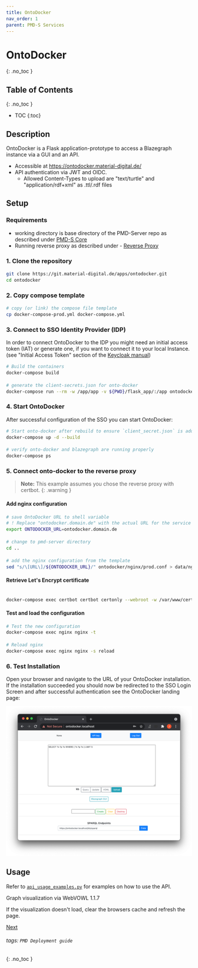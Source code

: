 ```yaml
---
title: OntoDocker
nav_order: 1
parent: PMD-S Services
---
```


OntoDocker
===
{: .no_toc }

## Table of Contents
{: .no_toc }

- TOC
{:toc}

## Description

OntoDocker is a Flask application-prototype to access a Blazegraph instance via a GUI and an API.

- Accessible at https://ontodocker.material-digital.de/
- API authentication via JWT and OIDC.
  - Allowed Content-Types to upload are "text/turtle" and "application/rdf+xml" as .ttl/.rdf files

## Setup
### Requirements
* working directory is base directory of the PMD-Server repo as described under [PMD-S Core](PMD-core-components.md})
* Running reverse proxy as described under - [Reverse Proxy](reverse_proxy.md)

### 1. Clone the repository

```bash
git clone https://git.material-digital.de/apps/ontodocker.git
cd ontodocker
```

### 2. Copy compose template

```bash
# copy (or link) the compose file template
cp docker-compose-prod.yml docker-compose.yml
```

### 3. Connect to SSO Identity Provider (IDP)
In order to connect OntoDocker to the IDP you might need an initial access token (IAT) or generate one, if you want to connect it to your local Instance. (see "Initial Access Token" section of the [Keycloak manual](https://www.keycloak.org/docs/latest/securing_apps/#_initial_access_token))


```bash
# Build the containers
docker-compose build

# generate the client-secrets.json for onto-docker
docker-compose run --rm -w /app/app -v ${PWD}/flask_app/:/app ontodocker oidc-register --initial-access-token [TOKEN] https://[SSO_URL]/auth/realms/[SSO_REALM] [ONTODOCKER_URL]
```

### 4. Start OntoDocker
After successful configuration of the SSO you can start OntoDocker:

```bash
# Start onto-docker after rebuild to ensure `client_secret.json` is added to the image
docker-compose up -d --build

# verify onto-docker and blazegraph are running properly
docker-compose ps
```

### 5. Connect onto-docker to the reverse proxy

> **Note:** This example assumes you chose the reverse proxy with certbot.
{: .warning }

#### Add nginx configuration

```bash
# save OntoDocker URL to shell variable
# ! Replace "ontodocker.domain.de" with the actual URL for the service
export ONTODOCKER_URL=ontodocker.domain.de

# change to pmd-server directory
cd ..

# add the nginx configuration from the template
sed "s/\[URL\]/${ONTODOCKER_URL}/" ontodocker/nginx/prod.conf > data/nginx/ontodocker.conf
```

#### Retrieve Let's Encrypt certificate

```bash

docker-compose exec certbot certbot certonly --webroot -w /var/www/certbot -d ${ONTODOCKER_URL}
```

#### Test and load the configuration
```bash
# Test the new configuration
docker-compose exec nginx nginx -t

# Reload nginx
docker-compose exec nginx nginx -s reload
```

### 6. Test Installation

Open your browser and navigate to the URL of your OntoDocker installation. If the installation succeeded you should now be redirected to the SSO Login Screen and after successful authentication see the OntoDocker landing page:

![](https://github.com/materialdigital/deployment-guide-assets/blob/main/images/ontodocker.png?raw=true)

## Usage

Refer to [`api_usage_examples.py`](https://git.material-digital.de/apps/ontodocker/-/blob/master/api_usage_examples.py) for examples on how to use the API.


Graph visualization via WebVOWL 1.1.7

If the visualization doesn't load, clear the browsers cache and refresh the page.


[Next <i class="fa fa-arrow-circle-right"></i>](https://hackmd.io/@materialdigital/H1P_XW7qO)


###### tags: `PMD Deployment guide`
{: .no_toc }
